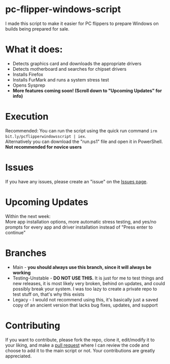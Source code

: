 # pc-flipper-windows-script
I made this script to make it easier for PC flippers to prepare Windows on builds being prepared for sale.

# What it does:
- Detects graphics card and downloads the appropriate drivers
- Detects motherboard and searches for chipset drivers
- Installs Firefox
- Installs FurMark and runs a system stress test
- Opens Sysprep
- **More features coming soon! (Scroll down to "Upcoming Updates" for info)**

# Execution
Recommended: You can run the script using the quick run command `irm bit.ly/pcflipperwindowsscript | iex`. \
Alternatively you can download the "run.ps1" file and open it in PowerShell. **Not recommended for novice users**

# Issues
If you have any issues, please create an "issue" on the [Issues page](https://github.com/PowerPCFan/pc-flipper-windows-script/issues). 

# Upcoming Updates
Within the next week:\
More app installation options, more automatic stress testing, and yes/no prompts for every app and driver installation instead of "Press enter to continue"

# Branches
- Main - **you should always use this branch, since it will always be working**
- Testing-Unstable - **DO NOT USE THIS.** It is just for me to test things and new releases, it is most likely very broken, behind on updates, and could possibly break your system. I was too lazy to create a private repo to test stuff on, that's why this exists
- Legacy - I would not recommend using this, it's basically just a saved copy of an ancient version that lacks bug fixes, updates, and support

# Contributing
If you want to contribute, please fork the repo, clone it, edit/modify it to your liking, and make a [pull request](https://github.com/PowerPCFan/pc-flipper-windows-script/pulls) where I can review the code and choose to add it to the main script or not. Your contributions are greatly appreciated.
